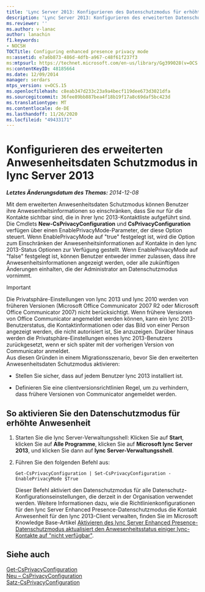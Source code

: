 ```yaml
---
title: 'Lync Server 2013: Konfigurieren des Datenschutzmodus für erhöhte Anwesenheit'
description: 'Lync Server 2013: Konfigurieren des erweiterten Datenschutzmodus für Anwesenheitsinformationen.'
ms.reviewer: ''
ms.author: v-lanac
author: lanachin
f1.keywords:
- NOCSH
TOCTitle: Configuring enhanced presence privacy mode
ms:assetid: e7a6b873-486d-4dfb-a967-c48f61f237f3
ms:mtpsurl: https://technet.microsoft.com/en-us/library/Gg399028(v=OCS.15)
ms:contentKeyID: 48185664
ms.date: 12/09/2014
manager: serdars
mtps_version: v=OCS.15
ms.openlocfilehash: c8eab347d233c23a9a4becf119dee673d3021dfa
ms.sourcegitcommit: 36fee89bb887bea4f18b19f17a8c69daf5bc423d
ms.translationtype: MT
ms.contentlocale: de-DE
ms.lasthandoff: 11/26/2020
ms.locfileid: "49433171"
---
```

# <a name="configuring-enhanced-presence-privacy-mode-in-lync-server-2013"></a>Konfigurieren des erweiterten Anwesenheitsdaten Schutzmodus in lync Server 2013

<div data-xmlns="http://www.w3.org/1999/xhtml">

<div class="topic" data-xmlns="http://www.w3.org/1999/xhtml" data-msxsl="urn:schemas-microsoft-com:xslt" data-cs="https://msdn.microsoft.com/">

<div data-asp="https://msdn2.microsoft.com/asp">



</div>

<div id="mainSection">

<div id="mainBody">

<span> </span>

_**Letztes Änderungsdatum des Themas:** 2014-12-08_

Mit dem erweiterten Anwesenheitsdaten Schutzmodus können Benutzer ihre Anwesenheitsinformationen so einschränken, dass Sie nur für die Kontakte sichtbar sind, die in ihrer lync 2013-Kontaktliste aufgeführt sind. Die Cmdlets **New-CsPrivacyConfiguration** und **CsPrivacyConfiguration** verfügen über einen EnablePrivacyMode-Parameter, der diese Option steuert. Wenn EnablePrivacyMode auf "true" festgelegt ist, wird die Option zum Einschränken der Anwesenheitsinformationen auf Kontakte in den lync 2013-Status Optionen zur Verfügung gestellt. Wenn EnablePrivacyMode auf "false" festgelegt ist, können Benutzer entweder immer zulassen, dass ihre Anwesenheitsinformationen angezeigt werden, oder alle zukünftigen Änderungen einhalten, die der Administrator am Datenschutzmodus vornimmt.

<div>


> [!IMPORTANT]  
> Die Privatsphäre-Einstellungen von lync 2013 und lync 2010 werden von früheren Versionen (Microsoft Office Communicator 2007 R2 oder Microsoft Office Communicator 2007) nicht berücksichtigt. Wenn frühere Versionen von Office Communicator angemeldet werden können, kann ein lync 2013-Benutzerstatus, die Kontaktinformationen oder das Bild von einer Person angezeigt werden, die nicht autorisiert ist, Sie anzuzeigen. Darüber hinaus werden die Privatsphäre-Einstellungen eines lync 2013-Benutzers zurückgesetzt, wenn er sich später mit der vorherigen Version von Communicator anmeldet.<BR>Aus diesen Gründen in einem Migrationsszenario, bevor Sie den erweiterten Anwesenheitsdaten Schutzmodus aktivieren: 
> <UL>
> <LI>
> <P>Stellen Sie sicher, dass auf jedem Benutzer lync 2013 installiert ist.</P>
> <LI>
> <P>Definieren Sie eine clientversionsrichtlinien Regel, um zu verhindern, dass frühere Versionen von Communicator angemeldet werden.</P></LI></UL>



</div>

<div>

## <a name="to-enable-enhanced-presence-privacy-mode"></a>So aktivieren Sie den Datenschutzmodus für erhöhte Anwesenheit

1.  Starten Sie die lync Server-Verwaltungsshell: Klicken Sie auf **Start**, klicken Sie auf **Alle Programme**, klicken Sie auf **Microsoft lync Server 2013**, und klicken Sie dann auf **lync Server-Verwaltungsshell**.

2.  Führen Sie den folgenden Befehl aus:
    
        Get-CsPrivacyConfiguration | Set-CsPrivacyConfiguration -EnablePrivacyMode $True
    
    Dieser Befehl aktiviert den Datenschutzmodus für alle Datenschutz-Konfigurationseinstellungen, die derzeit in der Organisation verwendet werden. Weitere Informationen dazu, wie die Richtlinienkonfigurationen für den lync Server Enhanced Presence-Datenschutzmodus die Kontakt Anwesenheit für den lync 2013-Client verwalten, finden Sie im Microsoft Knowledge Base-Artikel [Aktivieren des lync Server Enhanced Presence-Datenschutzmodus aktualisiert den Anwesenheitsstatus einiger lync-Kontakte auf "nicht verfügbar"](https://support.microsoft.com/kb/3020057).

</div>

<div>

## <a name="see-also"></a>Siehe auch


[Get-CsPrivacyConfiguration](https://docs.microsoft.com/powershell/module/skype/Get-CsPrivacyConfiguration)  
[Neu – CsPrivacyConfiguration](https://docs.microsoft.com/powershell/module/skype/New-CsPrivacyConfiguration)  
[Satz-CsPrivacyConfiguration](https://docs.microsoft.com/powershell/module/skype/Set-CsPrivacyConfiguration)  
  

</div>

</div>

<span> </span>

</div>

</div>

</div>

